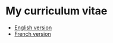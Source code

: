 # My curriculum vitae

- [English version](./[en]CV_Benjamin_Collet.pdf)
- [French version](./[fr]CV_Benjamin_Collet.pdf)
